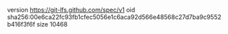 version https://git-lfs.github.com/spec/v1
oid sha256:00e6ca22fc93fb1cfec5056e1c6aca92d566e48568c27d7ba9c9552b416f3f6f
size 10468
